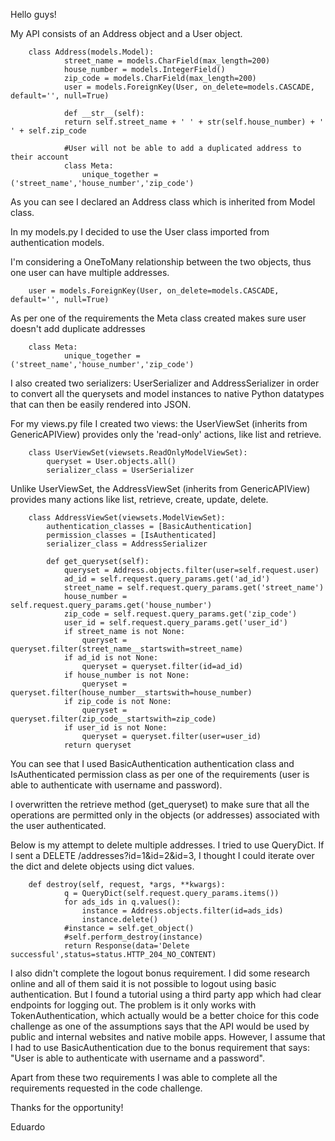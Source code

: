 Hello guys!

My API consists of an Address object and a User object.

        class Address(models.Model):
                street_name = models.CharField(max_length=200)
                house_number = models.IntegerField()
                zip_code = models.CharField(max_length=200)
                user = models.ForeignKey(User, on_delete=models.CASCADE, default='', null=True)

                def __str__(self):
                return self.street_name + ' ' + str(self.house_number) + ' ' + self.zip_code

                #User will not be able to add a duplicated address to their account
                class Meta:
                    unique_together = ('street_name','house_number','zip_code')

As you can see I declared an Address class which is inherited from Model class. 

In my models.py I decided to use the User class imported from authentication models.

I'm considering a OneToMany relationship between the two objects, thus one user can have multiple addresses.

        user = models.ForeignKey(User, on_delete=models.CASCADE, default='', null=True)

As per one of the requirements the Meta class created makes sure user doesn't add duplicate addresses

        class Meta:
                unique_together = ('street_name','house_number','zip_code')

I also created two serializers: UserSerializer and AddressSerializer in order to convert all the querysets and model instances to native Python datatypes that can then be easily rendered into JSON.

For my views.py file I created two views: the UserViewSet (inherits from GenericAPIView) provides only the 'read-only' actions, like list and retrieve. 

        class UserViewSet(viewsets.ReadOnlyModelViewSet):
            queryset = User.objects.all()
            serializer_class = UserSerializer

Unlike UserViewSet, the AddressViewSet (inherits from GenericAPIView) provides many actions like list, retrieve, create, update, delete.

        class AddressViewSet(viewsets.ModelViewSet):
            authentication_classes = [BasicAuthentication]
            permission_classes = [IsAuthenticated]
            serializer_class = AddressSerializer

            def get_queryset(self):
                queryset = Address.objects.filter(user=self.request.user)
                ad_id = self.request.query_params.get('ad_id')
                street_name = self.request.query_params.get('street_name')
                house_number = self.request.query_params.get('house_number')
                zip_code = self.request.query_params.get('zip_code')
                user_id = self.request.query_params.get('user_id')
                if street_name is not None:
                    queryset = queryset.filter(street_name__startswith=street_name)
                if ad_id is not None:
                    queryset = queryset.filter(id=ad_id)
                if house_number is not None:
                    queryset = queryset.filter(house_number__startswith=house_number)
                if zip_code is not None:
                    queryset = queryset.filter(zip_code__startswith=zip_code)
                if user_id is not None:
                    queryset = queryset.filter(user=user_id)
                return queryset

You can see that I used BasicAuthentication authentication class and IsAuthenticated permission class as per one of the requirements (user is able to authenticate with username and password). 

I overwritten the retrieve method (get_queryset) to make sure that all the operations are permitted only in the objects (or addresses) associated with the user authenticated.

Below is my attempt to delete multiple addresses. I tried to use QueryDict. If I sent a DELETE /addresses?id=1&id=2&id=3, I thought I could iterate over the dict and delete objects using dict values. 

        def destroy(self, request, *args, **kwargs):
                q = QueryDict(self.request.query_params.items())
                for ads_ids in q.values():
                    instance = Address.objects.filter(id=ads_ids)
                    instance.delete()
                #instance = self.get_object()
                #self.perform_destroy(instance)
                return Response(data='Delete successful',status=status.HTTP_204_NO_CONTENT)

I also didn't complete the logout bonus requirement. I did some research online and all of them said it is not possible to logout using basic authentication. But I found a tutorial using a third party app which had clear endpoints for logging out. The problem is it only works with TokenAuthentication, which actually would be a better choice for this code challenge as one of the assumptions says that the API would be used by public and internal websites and native mobile apps. However, I assume that I had to use BasicAuthentication due to the bonus requirement that says: "User is able to authenticate with username and a password".

Apart from these two requirements I was able to complete all the requirements requested in the code challenge.

Thanks for the opportunity!

Eduardo

